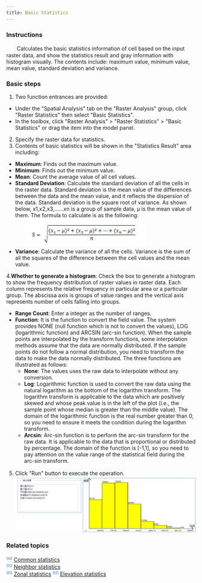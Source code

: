 ```yaml
---
title: Basic Statistics
---
```


### Instructions

　　Calculates the basic statistics information of cell based on the input raster data, and show the statistics result and gray information with histogram visually. The contents include: maximum value, minimum value, mean value, standard deviation and variance.
### Basic steps


 1. Two function entrances are provided:
 - Under the "Spatial Analysis" tab on the "Raster Analysis" group, click "Raster Statistics" then select "Basic Statistics".
  - In the toolbox, click "Raster Analysis" > "Raster Statistics" > "Basic Statistics" or drag the item into the model panel.
 2. Specify the raster data for statistics.   
 3. Contents of basic statistics will be shown in the "Statistics Result" area including: 

  - **Maximum**: Finds out the maximum value.
  - **Minimum**: Finds out the minimum value.
  - **Mean**: Count the average value of all cell values.
  - **Standard Deviation**: Calculate the standard deviation of all the cells in the raster data. Standard deviation is the mean value of the differences between the data and the mean value, and it reflects the dispersion of the data. Standard deviation is the square root of variance. As shown below, x1,x2,x3,......xn is a group of sample data, µ is the mean value of them. The formula to calculate is as the following:  
  　　![](img/StandardDev.png)  
  - **Variance**: Calculate the variance of all the cells. Variance is the sum of all the squares of the difference between the cell values and the mean value. 

  4.**Whether to generate a histogram**: Check the box to generate a histogram to show the frequency distribution of raster values in raster data. Each column represents the relative frequency in particular area or a particular group. The abscissa axis is groups of value ranges and the vertical axis represents number of cells falling into groups.

  - **Range Count**: Enter a integer as the number of ranges.
  - **Function**: It is the function to convert the field value. The system provides NONE (null function which is not to convert the values), LOG (logarithmic function) and ARCSIN (arc-sin function). When the sample points are interpolated by the transform functions, some interpolation methods assume that the data are normally distributed. If the sample points do not follow a normal distribution, you need to transform the data to make the data normally distributed. The three functions are illustrated as follows:     
    - **None**: The values uses the raw data to interpolate without any conversion.
    - **Log**: Logarithmic function is used to convert the raw data using the natural logarithm as the bottom of the logarithm transform. The logarithm transform is applicable to the data which are positively skewed and whose peak value is in the left of the plot (i.e., the sample point whose median is greater than the middle value). The domain of the logarithmic function is the real number greater than 0, so you need to ensure it meets the condition during the logarithm transform. 
    - **Arcsin**: Arc-sin function is to perform the arc-sin transform for the raw data. It is applicable to the data that is proportional or distributed by percentage. The domain of the function is [-1,1], so you need to pay attention on the value range of the statistical field during the arc-sin transform. 

    
  5. Click "Run" button to execute the operation.
　　![](img/BasicResult.png)

### Related topics  

![](img/smalltitle.png) [Common statistics](CommonStatistic.html)  
![](img/smalltitle.png) [Neighbor statistics](NeighbourStatistic.html)    
![](img/smalltitle.png) [Zonal statistics](ZonalStatistic.html) 
![](img/smalltitle.png) [Elevation statistics](AltitudeStatistic.html)    



